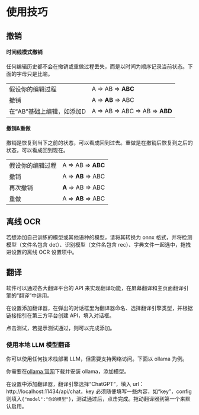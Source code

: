 # 使用技巧

## 撤销

#### 时间线模式撤销

任何编辑历史都不会在撤销或重做过程丢失，而是以时间为顺序记录当前状态。下面的字母只是比喻。

<table><tbody><tr><td>假设你的编辑过程</td><td>A =&gt; AB =&gt; <strong>ABC</strong></td></tr><tr><td>撤销</td><td>A =&gt; <strong>AB</strong> =&gt; ABC</td></tr><tr><td>在“AB”基础上编辑，如添加D</td><td>A =&gt; AB =&gt; ABC =&gt; AB =&gt; <strong>ABD</strong></td></tr></tbody></table>

#### 撤销&重做

撤销是恢复到当下之前的状态，可以看成回到过去。重做是在撤销后恢复到之后的状态，可以看成回到现在。

<table><tbody><tr><td>假设你的编辑过程</td><td>A =&gt; AB =&gt; <strong>ABC</strong></td></tr><tr><td>撤销</td><td>A =&gt; <strong>AB</strong> =&gt; ABC</td></tr><tr><td>再次撤销</td><td><strong>A</strong> =&gt; AB =&gt; ABC</td></tr><tr><td>重做</td><td>A =&gt; <strong>AB</strong> =&gt; ABC</td></tr></tbody></table>

## 离线 OCR

若想添加自己训练的模型或其他语种的模型，请将其转换为 onnx 格式，并将检测模型（文件名包含 det）、识别模型（文件名包含 rec）、字典文件一起选中，拖拽进设置的离线 OCR 设置项中。

## 翻译

软件可以通过各大翻译平台的 API 来实现翻译功能，在屏幕翻译和主页面翻译引擎的“翻译”中适用。

在设置添加翻译器，在弹出的对话框里为翻译器命名、选择翻译引擎类型，并根据链接指引在第三方平台创建 API，填入对话框。

点击测试，若提示测试通过，则可以完成添加。

### 使用本地 LLM 模型翻译

你可以使用任何技术栈部署 LLM，但需要支持网络访问。下面以 ollama 为例。

你需要在[ollama 官网](https://ollama.com/)下载并安装 ollama，添加模型。

在设置中添加翻译器，翻译引擎选择“ChatGPT”，填入 url：http://localhost:11434/api/chat，key 必须随便填写一些内容，如“key”，config 则填入`{"model":"你的模型"}`，测试通过后，点击完成。拖动翻译器到第一个来默认启用。
